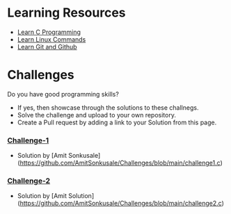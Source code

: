 # Learning Resources
* [Learn C Programming](C-Resources.md)
* [Learn Linux Commands](Linux-Resources.md)
* [Learn Git and Github](C-Resources.md)

# Challenges
Do you have good programming skills? 
- If yes, then showcase through the solutions to these challnegs.
- Solve the challenge and upload to your own repository.
- Create a Pull request by adding a link to your Solution from this page.

### [Challenge-1](challenge-1.md)
* Solution by [Amit Sonkusale] (https://github.com/AmitSonkusale/Challenges/blob/main/challenge1.c)

### [Challenge-2](challenge-2.md)
* Solution by [Amit Solution] (https://github.com/AmitSonkusale/Challenges/blob/main/challenge2.c)
